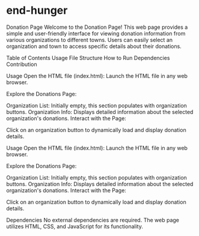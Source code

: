 # end-hunger
Donation Page
Welcome to the Donation Page! This web page provides a simple and user-friendly interface for viewing donation information from various organizations to different towns. Users can easily select an organization and town to access specific details about their donations.

Table of Contents
Usage
File Structure
How to Run
Dependencies
Contribution

Usage
Open the HTML file (index.html): Launch the HTML file in any web browser.

Explore the Donations Page:

Organization List: Initially empty, this section populates with organization buttons.
Organization Info: Displays detailed information about the selected organization's donations.
Interact with the Page:

Click on an organization button to dynamically load and display donation details.

Usage
Open the HTML file (index.html): Launch the HTML file in any web browser.

Explore the Donations Page:

Organization List: Initially empty, this section populates with organization buttons.
Organization Info: Displays detailed information about the selected organization's donations.
Interact with the Page:

Click on an organization button to dynamically load and display donation details.

Dependencies
No external dependencies are required. The web page utilizes HTML, CSS, and JavaScript for its functionality.